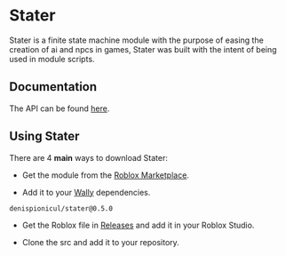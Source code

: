# Stater
Stater is a finite state machine module with the purpose of easing the creation of ai and npcs in games,
Stater was built with the intent of being used in module scripts.

## Documentation
The API can be found [here](https://denispionicul.github.io/Stater/api/Stater).

## Using Stater
There are 4 **main** ways to download Stater:

* Get the module from the [Roblox Marketplace](https://create.roblox.com/marketplace/asset/14364495131).

* Add it to your [Wally](https://wally.run/) dependencies.
```
denispionicul/stater@0.5.0
```
* Get the Roblox file in [Releases](https://github.com/denispionicul/Stater/releases) and add it in your Roblox Studio.

* Clone the src and add it to your repository.

